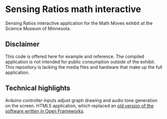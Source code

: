 # Sensing Ratios math interactive

Sensing Ratios interactive application for the Math Moves exhibit at the Science Museum of Minnesota.

## Disclaimer
This code is offered here for example and reference. The compiled application is not intended for public consumption outside of the exhibit. This repository is lacking the media files and hardware that make up the full application.

## Technical highlights
Arduino controller inputs adjust graph drawing and audio tone generation on the screen. HTML5 application, which replaced an [old version of the software written in Open Frameworks](https://github.com/scimusmn/mm-0102-sensing-ratios-old).
